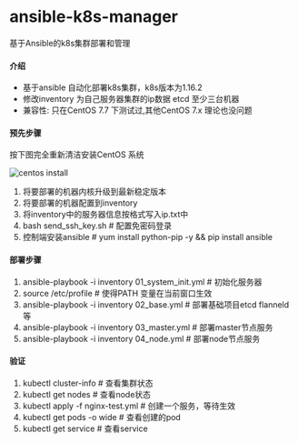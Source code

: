 # ansible-k8s-manager
基于Ansible的k8s集群部署和管理

#### 介绍
* 基于ansible 自动化部署k8s集群，k8s版本为1.16.2
* 修改inventory 为自己服务器集群的ip数据 etcd 至少三台机器
* 兼容性: 只在CentOS 7.7 下测试过,其他CentOS 7.x 理论也没问题


#### 预先步骤

按下图完全重新清洁安装CentOS 系统

![centos install](https://github.com/lgphone/ansible-k8s-manager/blob/master/doc/centos-install.png)
1. 将要部署的机器内核升级到最新稳定版本
2. 将要部署的机器配置到inventory
3. 将inventory中的服务器信息按格式写入ip.txt中
4. bash send_ssh_key.sh  # 配置免密码登录
5. 控制端安装ansible # yum install python-pip -y && pip install ansible

#### 部署步骤
1. ansible-playbook -i inventory 01_system_init.yml # 初始化服务器
2. source /etc/profile  # 使得PATH 变量在当前窗口生效
3. ansible-playbook -i inventory 02_base.yml # 部署基础项目etcd flanneld 等
4. ansible-playbook -i inventory 03_master.yml # 部署master节点服务
5. ansible-playbook -i inventory 04_node.yml # 部署node节点服务

#### 验证
1. kubectl cluster-info  # 查看集群状态
2. kubectl get nodes  # 查看node状态
3. kubectl apply -f nginx-test.yml  # 创建一个服务，等待生效
4. kubectl get pods -o wide  # 查看创建的pod
5. kubectl get service   # 查看service